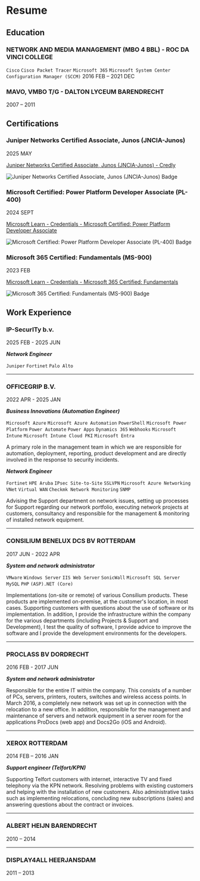 # Resume

## Education

### NETWORK AND MEDIA MANAGEMENT (MBO 4 BBL) - ROC DA VINCI COLLEGE
```Cisco```
```Cisco Packet Tracer```
```Microsoft 365```
```Microsoft System Center Configuration Manager (SCCM)```
2016 FEB – 2021 DEC

### MAVO, VMBO T/G - DALTON LYCEUM BARENDRECHT
2007 – 2011

## Certifications

### Juniper Networks Certified Associate, Junos (JNCIA-Junos)

2025 MAY

[Juniper Networks Certified Associate, Junos (JNCIA-Junos) - Credly](https://www.credly.com/badges/858e4f1f-781c-4a29-9eb2-0675529f72d7)

![Juniper Networks Certified Associate, Junos (JNCIA-Junos) Badge](src/JNCIA-Junos.png)

### Microsoft Certified: Power Platform Developer Associate (PL-400)

2024 SEPT

[Microsoft Learn - Credentials - Microsoft Certified: Power Platform Developer Associate](https://learn.microsoft.com/en-us/users/victorwitkamp-3261/credentials/6fb6277ef8c4af7d)

![Microsoft Certified: Power Platform Developer Associate (PL-400) Badge](src/PL-400.png)

### Microsoft 365 Certified: Fundamentals (MS-900)

2023 FEB

[Microsoft Learn - Credentials - Microsoft 365 Certified: Fundamentals](https://learn.microsoft.com/en-us/users/victorwitkamp-3261/credentials/abb6a40714512066)

![Microsoft 365 Certified: Fundamentals (MS-900) Badge](src/MS-900.png)

## Work Experience

### **IP-SecurITy b.v.**

2025 FEB - 2025 JUN

***Network Engineer***

```Juniper```
```Fortinet```
```Palo Alto```

---

### **OFFICEGRIP B.V.**
2022 APR - 2025 JAN

***Business Innovations (Automation Engineer)***

```Microsoft Azure```
```Microsoft Azure Automation```
```PowerShell```
```Microsoft Power Platform```
```Power Automate```
```Power Apps```
```Dynamics 365```
```Webhooks```
```Microsoft Intune```
```Microsoft Intune Cloud PKI```
```Microsoft Entra```

A primary role in the management team in which we are responsible for automation, deployment, reporting, product development and are directly involved in the response to security incidents.

***Network Engineer***

```Fortinet```
```HPE Aruba```
```IPsec Site-to-Site```
```SSLVPN```
```Microsoft Azure Networking```
```VNet```
```Virtual WAN```
```Checkmk Network Monitoring```
```SNMP```

Advising the Support department on network issues, setting up processes for Support regarding our network portfolio, executing network projects at customers, consultancy and responsible for the management & monitoring of installed network equipment.

---

### **CONSILIUM BENELUX DCS BV ROTTERDAM**
2017 JUN - 2022 APR

***System and network administrator***

```VMware```
```Windows Server```
```IIS Web Server```
```SonicWall```
```Microsoft SQL Server```
```MySQL```
```PHP```
```(ASP).NET (Core)```

Implementations (on-site or remote) of various Consilium products. These products are implemented on-premise, at the customer's location, in most cases. Supporting customers with questions about the use of software or its implementation. In addition, I provide the infrastructure within the company for the various departments (including Projects & Support and Development), I test the quality of software, I provide advice to improve the software and I provide the development environments for the developers.

---

### **PROCLASS BV DORDRECHT**
2016 FEB - 2017 JUN

***System and network administrator***

Responsible for the entire IT within the company. This consists of a number of PCs, servers, printers, routers,
switches and wireless access points. In March 2016, a completely new network was set up in connection with the relocation to a
new office. In addition, responsible for the management and maintenance of servers and network equipment in a
server room for the applications ProDocs (web app) and Docs2Go (iOS and Android).

---

### **XEROX ROTTERDAM**
2014 FEB – 2016 JAN

***Support engineer (Telfort/KPN)***

Supporting Telfort customers with internet, interactive TV and fixed telephony via the KPN network. Resolving problems with existing customers and helping with the installation of new customers. Also administrative tasks such as implementing relocations, concluding new subscriptions (sales) and answering questions about the contract or invoices.

---

### **ALBERT HEIJN BARENDRECHT**

2010 – 2014

---

### **DISPLAY4ALL HEERJANSDAM**

2011 – 2013